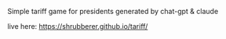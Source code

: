 Simple tariff game for presidents
generated by chat-gpt & claude

live here: https://shrubberer.github.io/tariff/
